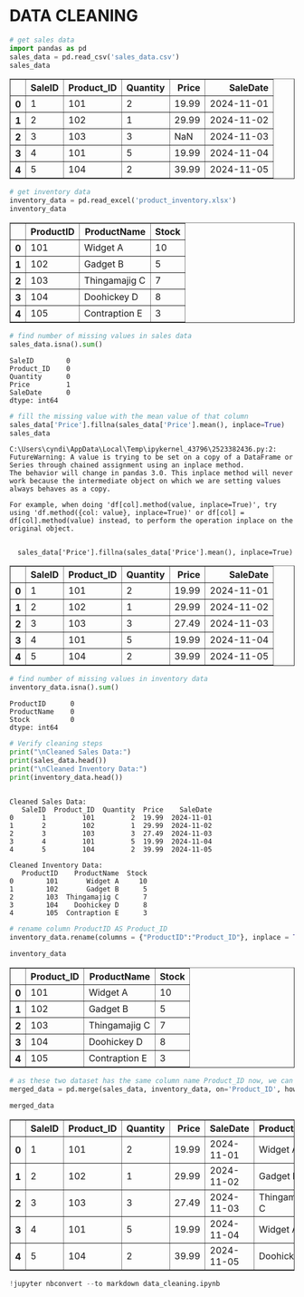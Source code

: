 # DATA CLEANING


```python
# get sales data
import pandas as pd
sales_data = pd.read_csv('sales_data.csv')
sales_data
```




<div>
<style scoped>
    .dataframe tbody tr th:only-of-type {
        vertical-align: middle;
    }

    .dataframe tbody tr th {
        vertical-align: top;
    }

    .dataframe thead th {
        text-align: right;
    }
</style>
<table border="1" class="dataframe">
  <thead>
    <tr style="text-align: right;">
      <th></th>
      <th>SaleID</th>
      <th>Product_ID</th>
      <th>Quantity</th>
      <th>Price</th>
      <th>SaleDate</th>
    </tr>
  </thead>
  <tbody>
    <tr>
      <th>0</th>
      <td>1</td>
      <td>101</td>
      <td>2</td>
      <td>19.99</td>
      <td>2024-11-01</td>
    </tr>
    <tr>
      <th>1</th>
      <td>2</td>
      <td>102</td>
      <td>1</td>
      <td>29.99</td>
      <td>2024-11-02</td>
    </tr>
    <tr>
      <th>2</th>
      <td>3</td>
      <td>103</td>
      <td>3</td>
      <td>NaN</td>
      <td>2024-11-03</td>
    </tr>
    <tr>
      <th>3</th>
      <td>4</td>
      <td>101</td>
      <td>5</td>
      <td>19.99</td>
      <td>2024-11-04</td>
    </tr>
    <tr>
      <th>4</th>
      <td>5</td>
      <td>104</td>
      <td>2</td>
      <td>39.99</td>
      <td>2024-11-05</td>
    </tr>
  </tbody>
</table>
</div>




```python
# get inventory data
inventory_data = pd.read_excel('product_inventory.xlsx')
inventory_data
```




<div>
<style scoped>
    .dataframe tbody tr th:only-of-type {
        vertical-align: middle;
    }

    .dataframe tbody tr th {
        vertical-align: top;
    }

    .dataframe thead th {
        text-align: right;
    }
</style>
<table border="1" class="dataframe">
  <thead>
    <tr style="text-align: right;">
      <th></th>
      <th>ProductID</th>
      <th>ProductName</th>
      <th>Stock</th>
    </tr>
  </thead>
  <tbody>
    <tr>
      <th>0</th>
      <td>101</td>
      <td>Widget A</td>
      <td>10</td>
    </tr>
    <tr>
      <th>1</th>
      <td>102</td>
      <td>Gadget B</td>
      <td>5</td>
    </tr>
    <tr>
      <th>2</th>
      <td>103</td>
      <td>Thingamajig C</td>
      <td>7</td>
    </tr>
    <tr>
      <th>3</th>
      <td>104</td>
      <td>Doohickey D</td>
      <td>8</td>
    </tr>
    <tr>
      <th>4</th>
      <td>105</td>
      <td>Contraption E</td>
      <td>3</td>
    </tr>
  </tbody>
</table>
</div>




```python
# find number of missing values in sales data
sales_data.isna().sum()
```




    SaleID        0
    Product_ID    0
    Quantity      0
    Price         1
    SaleDate      0
    dtype: int64




```python
# fill the missing value with the mean value of that column
sales_data['Price'].fillna(sales_data['Price'].mean(), inplace=True)
sales_data
```

    C:\Users\cyndi\AppData\Local\Temp\ipykernel_43796\2523382436.py:2: FutureWarning: A value is trying to be set on a copy of a DataFrame or Series through chained assignment using an inplace method.
    The behavior will change in pandas 3.0. This inplace method will never work because the intermediate object on which we are setting values always behaves as a copy.
    
    For example, when doing 'df[col].method(value, inplace=True)', try using 'df.method({col: value}, inplace=True)' or df[col] = df[col].method(value) instead, to perform the operation inplace on the original object.
    
    
      sales_data['Price'].fillna(sales_data['Price'].mean(), inplace=True)
    




<div>
<style scoped>
    .dataframe tbody tr th:only-of-type {
        vertical-align: middle;
    }

    .dataframe tbody tr th {
        vertical-align: top;
    }

    .dataframe thead th {
        text-align: right;
    }
</style>
<table border="1" class="dataframe">
  <thead>
    <tr style="text-align: right;">
      <th></th>
      <th>SaleID</th>
      <th>Product_ID</th>
      <th>Quantity</th>
      <th>Price</th>
      <th>SaleDate</th>
    </tr>
  </thead>
  <tbody>
    <tr>
      <th>0</th>
      <td>1</td>
      <td>101</td>
      <td>2</td>
      <td>19.99</td>
      <td>2024-11-01</td>
    </tr>
    <tr>
      <th>1</th>
      <td>2</td>
      <td>102</td>
      <td>1</td>
      <td>29.99</td>
      <td>2024-11-02</td>
    </tr>
    <tr>
      <th>2</th>
      <td>3</td>
      <td>103</td>
      <td>3</td>
      <td>27.49</td>
      <td>2024-11-03</td>
    </tr>
    <tr>
      <th>3</th>
      <td>4</td>
      <td>101</td>
      <td>5</td>
      <td>19.99</td>
      <td>2024-11-04</td>
    </tr>
    <tr>
      <th>4</th>
      <td>5</td>
      <td>104</td>
      <td>2</td>
      <td>39.99</td>
      <td>2024-11-05</td>
    </tr>
  </tbody>
</table>
</div>




```python
# find number of missing values in inventory data
inventory_data.isna().sum()
```




    ProductID      0
    ProductName    0
    Stock          0
    dtype: int64




```python
# Verify cleaning steps
print("\nCleaned Sales Data:")
print(sales_data.head())
print("\nCleaned Inventory Data:")
print(inventory_data.head())
    
```

    
    Cleaned Sales Data:
       SaleID  Product_ID  Quantity  Price    SaleDate
    0       1         101         2  19.99  2024-11-01
    1       2         102         1  29.99  2024-11-02
    2       3         103         3  27.49  2024-11-03
    3       4         101         5  19.99  2024-11-04
    4       5         104         2  39.99  2024-11-05
    
    Cleaned Inventory Data:
       ProductID    ProductName  Stock
    0        101       Widget A     10
    1        102       Gadget B      5
    2        103  Thingamajig C      7
    3        104    Doohickey D      8
    4        105  Contraption E      3
    


```python
# rename column ProductID AS Product_ID
inventory_data.rename(columns = {"ProductID":"Product_ID"}, inplace = True)
```


```python
inventory_data
```




<div>
<style scoped>
    .dataframe tbody tr th:only-of-type {
        vertical-align: middle;
    }

    .dataframe tbody tr th {
        vertical-align: top;
    }

    .dataframe thead th {
        text-align: right;
    }
</style>
<table border="1" class="dataframe">
  <thead>
    <tr style="text-align: right;">
      <th></th>
      <th>Product_ID</th>
      <th>ProductName</th>
      <th>Stock</th>
    </tr>
  </thead>
  <tbody>
    <tr>
      <th>0</th>
      <td>101</td>
      <td>Widget A</td>
      <td>10</td>
    </tr>
    <tr>
      <th>1</th>
      <td>102</td>
      <td>Gadget B</td>
      <td>5</td>
    </tr>
    <tr>
      <th>2</th>
      <td>103</td>
      <td>Thingamajig C</td>
      <td>7</td>
    </tr>
    <tr>
      <th>3</th>
      <td>104</td>
      <td>Doohickey D</td>
      <td>8</td>
    </tr>
    <tr>
      <th>4</th>
      <td>105</td>
      <td>Contraption E</td>
      <td>3</td>
    </tr>
  </tbody>
</table>
</div>




```python
# as these two dataset has the same column name Product_ID now, we can merge them together by left join
merged_data = pd.merge(sales_data, inventory_data, on='Product_ID', how='left') 
```


```python
merged_data
```




<div>
<style scoped>
    .dataframe tbody tr th:only-of-type {
        vertical-align: middle;
    }

    .dataframe tbody tr th {
        vertical-align: top;
    }

    .dataframe thead th {
        text-align: right;
    }
</style>
<table border="1" class="dataframe">
  <thead>
    <tr style="text-align: right;">
      <th></th>
      <th>SaleID</th>
      <th>Product_ID</th>
      <th>Quantity</th>
      <th>Price</th>
      <th>SaleDate</th>
      <th>ProductName</th>
      <th>Stock</th>
    </tr>
  </thead>
  <tbody>
    <tr>
      <th>0</th>
      <td>1</td>
      <td>101</td>
      <td>2</td>
      <td>19.99</td>
      <td>2024-11-01</td>
      <td>Widget A</td>
      <td>10</td>
    </tr>
    <tr>
      <th>1</th>
      <td>2</td>
      <td>102</td>
      <td>1</td>
      <td>29.99</td>
      <td>2024-11-02</td>
      <td>Gadget B</td>
      <td>5</td>
    </tr>
    <tr>
      <th>2</th>
      <td>3</td>
      <td>103</td>
      <td>3</td>
      <td>27.49</td>
      <td>2024-11-03</td>
      <td>Thingamajig C</td>
      <td>7</td>
    </tr>
    <tr>
      <th>3</th>
      <td>4</td>
      <td>101</td>
      <td>5</td>
      <td>19.99</td>
      <td>2024-11-04</td>
      <td>Widget A</td>
      <td>10</td>
    </tr>
    <tr>
      <th>4</th>
      <td>5</td>
      <td>104</td>
      <td>2</td>
      <td>39.99</td>
      <td>2024-11-05</td>
      <td>Doohickey D</td>
      <td>8</td>
    </tr>
  </tbody>
</table>
</div>




```python
!jupyter nbconvert --to markdown data_cleaning.ipynb
```


